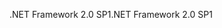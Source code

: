 <span data-ttu-id="3fb42-101">.NET Framework 2.0 SP1</span><span class="sxs-lookup"><span data-stu-id="3fb42-101">.NET Framework 2.0 SP1</span></span>